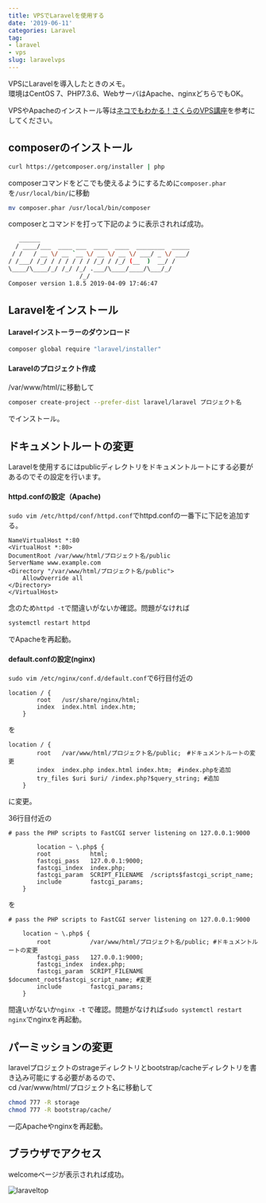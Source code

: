 ```yaml
---
title: VPSでLaravelを使用する
date: '2019-06-11'
categories: Laravel
tag:
- laravel
- vps
slug: laravelvps
---
```


VPSにLaravelを導入したときのメモ。  
環境はCentOS 7、PHP7.3.6、WebサーバはApache、nginxどちらでもOK。  

VPSやApacheのインストール等は[ネコでもわかる！さくらのVPS講座](https://knowledge.sakura.ad.jp/7938/)を参考にしてください。  

## composerのインストール



```sh
curl https://getcomposer.org/installer | php
```

composerコマンドをどこでも使えるようにするために`composer.phar`を`/usr/local/bin/`に移動

```sh
mv composer.phar /usr/local/bin/composer
```

composerとコマンドを打って下記のように表示されれば成功。

```sh
   ______
  / ____/___  ____ ___  ____  ____  ________  _____
 / /   / __ \/ __ `__ \/ __ \/ __ \/ ___/ _ \/ ___/
/ /___/ /_/ / / / / / / /_/ / /_/ (__  )  __/ /
\____/\____/_/ /_/ /_/ .___/\____/____/\___/_/
                    /_/
Composer version 1.8.5 2019-04-09 17:46:47

```


## Laravelをインストール

#### Laravelインストーラーのダウンロード

```sh
composer global require "laravel/installer"
```


#### Laravelのプロジェクト作成

/var/www/html/に移動して

```sh
composer create-project --prefer-dist laravel/laravel プロジェクト名
```

でインストール。

## ドキュメントルートの変更

Laravelを使用するにはpublicディレクトリをドキュメントルートにする必要があるのでその設定を行います。

#### httpd.confの設定（Apache)

`sudo vim /etc/httpd/conf/httpd.conf`でhttpd.confの一番下に下記を追加する。  

```
NameVirtualHost *:80
<VirtualHost *:80>
DocumentRoot /var/www/html/プロジェクト名/public
ServerName www.example.com
<Directory "/var/www/html/プロジェクト名/public">
    AllowOverride all
</Directory>
</VirtualHost>
```

念のため`httpd -t`で間違いがないか確認。問題がなければ
```sh
systemctl restart httpd
```

でApacheを再起動。


#### default.confの設定(nginx)

`sudo vim /etc/nginx/conf.d/default.conf`で6行目付近の

```
location / {
        root   /usr/share/nginx/html;
        index  index.html index.htm;
    }
```

を

```
location / {
        root   /var/www/html/プロジェクト名/public;　#ドキュメントルートの変更
        index  index.php index.html index.htm;　#index.phpを追加
        try_files $uri $uri/ /index.php?$query_string; #追加
    }
```

に変更。

36行目付近の

```
# pass the PHP scripts to FastCGI server listening on 127.0.0.1:9000

        location ~ \.php$ {
        root           html;
        fastcgi_pass   127.0.0.1:9000;
        fastcgi_index  index.php;
        fastcgi_param  SCRIPT_FILENAME  /scripts$fastcgi_script_name;
        include        fastcgi_params;
    }
```

を

```
# pass the PHP scripts to FastCGI server listening on 127.0.0.1:9000

    location ~ \.php$ {
        root           /var/www/html/プロジェクト名/public; #ドキュメントルートの変更
        fastcgi_pass   127.0.0.1:9000;
        fastcgi_index  index.php;
        fastcgi_param  SCRIPT_FILENAME  $document_root$fastcgi_script_name; #変更
        include        fastcgi_params;
    }
```

間違いがないか`nginx -t` で確認。問題がなければ`sudo systemctl restart nginx`でnginxを再起動。

## パーミッションの変更

laravelプロジェクトのstrageディレクトリとbootstrap/cacheディレクトリを書き込み可能にする必要があるので、  
cd /var/www/html/プロジェクト名に移動して

```sh
chmod 777 -R storage
chmod 777 -R bootstrap/cache/
```

一応Apacheやnginxを再起動。

## ブラウザでアクセス

welcomeページが表示されれば成功。  

![laraveltop](../../../images/laraveltop.png)
